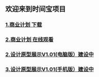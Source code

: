 ## 欢迎来到时间宝项目

### [1.商业计划 下载](https://airsupply.github.io/TreasurTime/Bplan1.1/DEMO_oct.pptx)
### [2.商业计划 在线观看](https://airsupply.github.io/TreasurTime/Bplan1.1/)
### [2.设计原型展示V1.01(电脑版）建设中](https://airsupply.github.io/TreasurTime/demo1.1/)
### [3.设计原型展示V1.01(手机版）建设中](https://airsupply.github.io/TreasurTime/demo1.1/)



